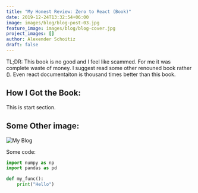 ```yaml
---
title: "My Honest Review: Zero to React (Book)"
date: 2019-12-24T13:32:54+06:00
image: images/blog/blog-post-03.jpg
feature_image: images/blog/blog-cover.jpg
project_images: []
author: Alexender Schoitiz
draft: false
---
```


TL;DR: This book is no good and I feel like scammed. For me it was complete waste of money. I suggest read some other renouned book rather (). Even react documentaiton is thousand times better than this book.



## How I Got the Book:
This is start section.


## Some Other image:

![My Blog](/images/blog/sagemaker-pipeline.png)

Some code:
```python
import numpy as np
import pandas as pd

def my_func():
    print("Hello")
```
